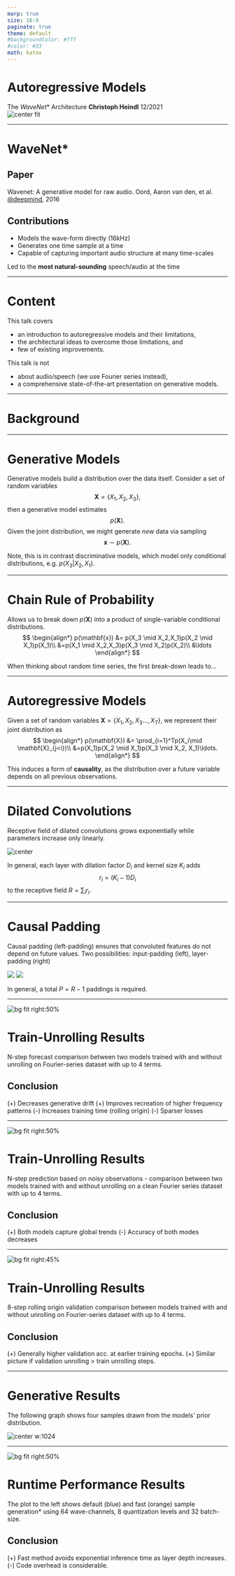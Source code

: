 ```yaml
---
marp: true
size: 16:9
paginate: true
theme: default
#backgroundColor: #fff
#color: #33
math: katex
---
```

<!-- 
_class: lead
_paginate: false
 -->
<style>
section { 
    font-size: 20px; 
}
img[alt~="center"] {
  display: block;
  margin: 0 auto;
}
</style>
<style scoped>section { font-size: 30px; }</style>

# Autoregressive Models
The *WaveNet** Architecture
**Christoph Heindl**
12/2021
![center fit](wave.png)

---
<!-- 
_footer: '*https://arxiv.org/abs/1609.03499'
_paginate: true
 -->
# WaveNet*

## Paper
Wavenet: A generative model for raw audio.
Oord, Aaron van den, et al.
[@deepmind](https://deepmind.com/blog/article/wavenet-generative-model-raw-audio), 2016

## Contributions
- Models the wave-form directly (16kHz)
- Generates one time sample at a time
- Capable of capturing important audio structure at many time-scales

Led to the **most natural-sounding** speech/audio at the time

---

# Content

This talk covers
 - an introduction to autoregressive models and their limitations,
 - the architectural ideas to overcome those limitations, and
 - few of existing improvements.

This talk is not
 - about audio/speech (we use Fourier series instead),
 - a comprehensive state-of-the-art presentation on generative models.

---

# Background

--- 

# Generative Models

Generative models build a distribution over the data itself. Consider a set of random variables 
$$
\mathbf{X}=\{X_1,X_2,X_3\},
$$
then a generative model estimates 
$$
p(\mathbf{X}).
$$
Given the joint distribution, we might generate *new* data via sampling 
$$
\mathbf{x} \sim p(\mathbf{X}).
$$

Note, this is in contrast discriminative models, which model only conditional distributions, e.g. $p(X_3|X_2,X_1)$.

---

# Chain Rule of Probability

Allows us to break down $p(\mathbf{X})$ into a product of single-variable conditional distributions. 
$$
\begin{align*}
p(\mathbf{x}) &= p(X_3 \mid X_2,X_1)p(X_2 \mid X_1)p(X_1)\\
&=p(X_1 \mid X_2,X_3)p(X_3 \mid X_2)p(X_2)\\
&\ldots
\end{align*}
$$

When thinking about random time series, the first break-down leads to...

---

# Autoregressive Models

Given a set of random variables $\mathbf{X}=\{X_1,X_2,X_3...,X_T\}$, we represent their joint distribution as
$$
\begin{align*}
p(\mathbf{X}) &= \prod_{i=1}^Tp(X_i\mid \mathbf{X}_{j<i})\\
&=p(X_1)p(X_2 \mid X_1)p(X_3 \mid X_2, X_1)\ldots.
\end{align*}
$$

This induces a form of **causality**, as the distribution over a future variable depends on all previous observations.

---

# Dilated Convolutions
<!--_footer: Note, how each input (orange) within the receptive field is used exactly once.-->
Receptive field of dilated convolutions grows exponentially while parameters increase only linearly.

![center](wavenet-dilated-convolutions.svg)

In general, each layer with dilation factor $D_i$ and kernel size $K_i$ adds
$$
 r_i = (K_i-1)D_i
$$
to the receptive field $R=\sum_i r_i$.

---

# Causal Padding


Causal padding (left-padding) ensures that convoluted features do not depend on future values. Two possibilities: input-padding (left), layer-padding (right)

![](wavenet-causal-padding.svg) ![](wavenet-causal-padding2.svg)

In general, a total $P=R-1$ paddings is required.

<!--_footer: Autoregressive library uses layer-padding, WaveNet paper suggest input padding.-->
---

![bg fit right:50%](compare_curves_train_unroll.svg)

# Train-Unrolling Results

N-step forecast comparison between two models trained with and without unrolling on Fourier-series dataset with up to 4 terms.

## Conclusion
(+) Decreases generative drift
(+) Improves recreation of higher frequency patterns
(-) Increases training time (rolling origin)
(-) Sparser losses

---

![bg fit right:50%](compare_curves_noise.svg)

# Train-Unrolling Results

N-step prediction based on noisy observations - comparison between two models trained with and without unrolling on a clean Fourier series dataset with up to 4 terms.

## Conclusion
(+) Both models capture global trends
(-) Accuracy of both modes decreases

---

![bg fit right:45%](compare_val_acc.svg)

# Train-Unrolling Results

8-step rolling origin validation comparison between models trained with and without unrolling on Fourier-series dataset with up to 4 terms.

## Conclusion
(+) Generally higher validation acc. at earlier training epochs.
(+) Similar picture if validation unrolling > train unrolling steps.

---

# Generative Results

The following graph shows four samples drawn from the models' prior distribution.

![center w:1024](prior_samples.svg)

---

![bg fit right:50%](benchmark_generators.svg)

# Runtime Performance Results
<!-- _footer: '*Performed on a 1080 Ti' -->
The plot to the left shows default (blue) and fast (orange) sample generation* using 64 wave-channels, 8 quantization levels and 32 batch-size.

## Conclusion
(+) Fast method avoids exponential inference time as layer depth increases.
(-) Code overhead is considerable.

